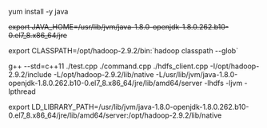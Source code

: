 yum install -y java

~~export JAVA_HOME=/usr/lib/jvm/java-1.8.0-openjdk-1.8.0.262.b10-0.el7_8.x86_64/jre~~

export CLASSPATH=/opt/hadoop-2.9.2/bin:\`hadoop classpath --glob\`

g++ --std=c++11 ./test.cpp ./command.cpp ./hdfs_client.cpp -I/opt/hadoop-2.9.2/include -L/opt/hadoop-2.9.2/lib/native  -L/usr/lib/jvm/java-1.8.0-openjdk-1.8.0.262.b10-0.el7_8.x86_64/jre/lib/amd64/server -lhdfs -ljvm -lpthread

export LD_LIBRARY_PATH=/usr/lib/jvm/java-1.8.0-openjdk-1.8.0.262.b10-0.el7_8.x86_64/jre/lib/amd64/server:/opt/hadoop-2.9.2/lib/native
